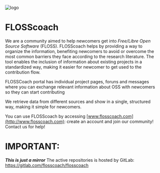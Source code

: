 ![logo](https://gitlab.com/flosscoach/flosscoach/raw/master/app/assets/images/flosscoach-logo.png) 
# FLOSScoach
We are a community aimed to help newcomers get into *Free/Libre Open Source Software* (FLOSS). FLOSScoach helps by providing a way to organize the information, 
benefiting newcomers to avoid or overcome the most common barriers they face according to the research literature. The tool enables the inclusion of information
about existing projects in a standardized way, making it easier for newcomer to get used to the contribution flow.

FLOSSCoach portal has individual project pages, foruns and messages where you can exchange relevant information about OSS with newcomers so they can start contributing

We retrieve data from different sources and show in a single, structured way, making it simple for newcomers.

You can use FLOSScoach by accessing [www.flosscoach.com](http://www.flosscoach.com): create an account and join our community! Contact us for help!


# IMPORTANT:
***This is just a mirror*** The active repositories is hosted by GitLab: https://gitlab.com/flosscoach/flosscoach
